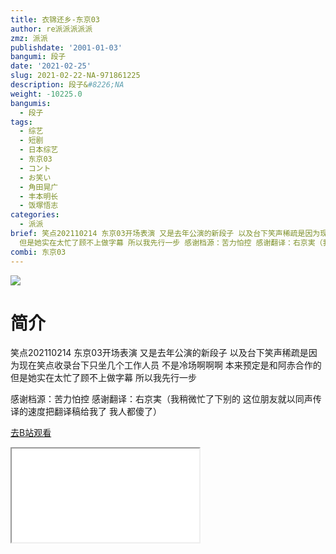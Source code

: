 ```yaml
---
title: 衣锦还乡-东京03
author: re派派派派派
zmz: 派派
publishdate: '2001-01-03'
bangumi: 段子
date: '2021-02-25'
slug: 2021-02-22-NA-971861225
description: 段子&#8226;NA
weight: -10225.0
bangumis:
  - 段子
tags:
  - 综艺
  - 短剧
  - 日本综艺
  - 东京03
  - コント
  - お笑い
  - 角田晃广
  - 丰本明长
  - 饭塚悟志
categories:
  - 派派
brief: 笑点202110214 东京03开场表演 又是去年公演的新段子 以及台下笑声稀疏是因为现在笑点收录台下只坐几个工作人员 不是冷场啊啊啊 本来预定是和阿赤合作的
  但是她实在太忙了顾不上做字幕 所以我先行一步 感谢档源：苦力怕控 感谢翻译：右京実（我稍微忙了下别的 这位朋友就以同声传译的速度把翻译稿给我了 我人都傻了）
combi: 东京03
---
```

![](https://raw.githubusercontent.com/tcgriffith/owaraisite/master/static/tmpimg/123af7947d45e49629df739bae15ca9d7c252db6.jpg.480.jpg)
# 简介  
笑点202110214 东京03开场表演
又是去年公演的新段子 以及台下笑声稀疏是因为现在笑点收录台下只坐几个工作人员 不是冷场啊啊啊
本来预定是和阿赤合作的 但是她实在太忙了顾不上做字幕 所以我先行一步

感谢档源：苦力怕控
感谢翻译：右京実（我稍微忙了下别的 这位朋友就以同声传译的速度把翻译稿给我了 我人都傻了）  

[去B站观看](https://www.bilibili.com/video/av971861225/)
<div class ="resp-container"><iframe class="testiframe" src="//player.bilibili.com/player.html?aid=971861225"", scrolling="no", allowfullscreen="true" > </iframe></div> 
